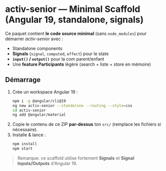 # activ-senior — Minimal Scaffold (Angular 19, standalone, signals)

Ce paquet contient **le code source minimal** (sans `node_modules`) pour démarrer *activ-senior* avec :
- Standalone components
- **Signals** (`signal`, `computed`, `effect`) pour le state
- **`input()` / `output()`** pour la com parent/enfant
- Une **feature Participants** légère (search + liste + store en mémoire)

## Démarrage
1. Crée un workspace Angular 19 :
   ```bash
   npm i -g @angular/cli@19
   ng new activ-senior --standalone --routing --style=css
   cd activ-senior
   ng add @angular/material
   ```
2. Copie le contenu de ce ZIP **par-dessus** ton `src/` (remplace les fichiers si nécessaire).
3. Installe & lance :
   ```bash
   npm install
   npm start
   ```

> Remarque: ce scaffold utilise fortement **Signals** et **Signal Inputs/Outputs** d'Angular 19.
